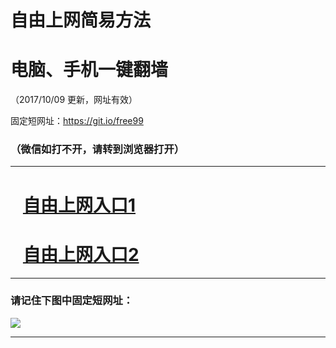 ﻿# 自由上网简易方法

# 电脑、手机一键翻墙

（2017/10/09 更新，网址有效）

固定短网址：https://git.io/free99

### （微信如打不开，请转到浏览器打开）


***





# &nbsp;&nbsp; <a href="http://ft1960927201.fwq-tz-1001.info/fwqtz01.html?t=100900131088 " target="_blank">自由上网入口1</a>
# &nbsp;&nbsp; <a href="http://ft2586312532.fwq-tz-1002.info/fwqtz02.html?t=10090016844 " target="_blank">自由上网入口2</a>
***

### 请记住下图中固定短网址：

<img src="https://s3-us-west-2.amazonaws.com/fwq-1001/yjfq-20170905okok.png" /> 


***

